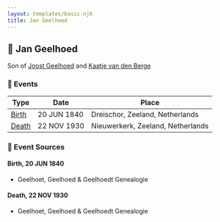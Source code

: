```yaml
---
layout: templates/basic.njk
title: Jan Geelhoed
---
```

## 🔵 Jan Geelhoed

Son of [Joost Geelhoed](/people/7/72031888) and [Kaatje van den Berge](/people/3/32271874)

### 📆 Events

Type | Date | Place
------ | ------ | ------
[Birth](#event-event-2) | 20 JUN 1840 | Dreischor, Zeeland, Netherlands
[Death](#event-event-3) | 22 NOV 1930 | Nieuwerkerk, Zeeland, Netherlands

### 📰 Event Sources

#### <a id="event-event-2"></a> Birth, 20 JUN 1840
* Geelhoet, Geelhoed & Geelhoedt Genealogie

#### <a id="event-event-3"></a> Death, 22 NOV 1930
* Geelhoet, Geelhoed & Geelhoedt Genealogie